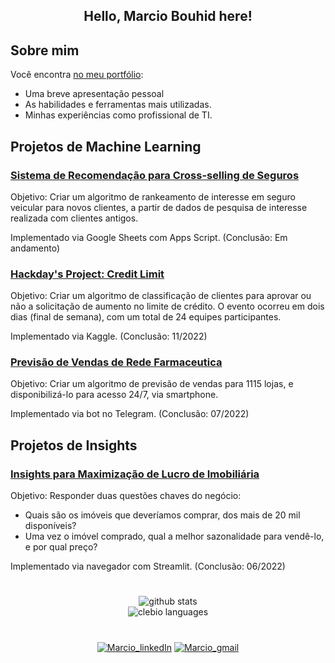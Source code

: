 
<!-- **mbouhid/mbouhid** is a ✨ _special_ ✨ repository because its `README.md` (this file) appears on your GitHub profile. -->

<h2 align="center">Hello, Marcio Bouhid here! </h2>

<!-- About me -->
## Sobre mim
Você encontra [no meu portfólio](https://mbouhid.github.io/portfolio_projetos/):
- Uma breve apresentação pessoal
- As habilidades e ferramentas mais utilizadas.
- Minhas experiências como profissional de TI. 
 

<!-- Portfólio -->
## Projetos de Machine Learning


### [Sistema de Recomendação para Cross-selling de Seguros](https://github.com/mbouhid/recommender_system)
Objetivo:
Criar um algoritmo de rankeamento de interesse em seguro veicular para novos clientes, a partir de dados de pesquisa de interesse realizada com clientes antigos. 

Implementado via Google Sheets com Apps Script. (Conclusão: Em andamento)

### [Hackday's Project: Credit Limit](https://github.com/mbouhid/hackdays3_credit_limit)
Objetivo:
Criar um algoritmo de classificação de clientes para aprovar ou não a solicitação de aumento no limite de crédito. O evento ocorreu em dois dias (final de semana), com um total de 24 equipes participantes.  

Implementado via Kaggle. (Conclusão: 11/2022)

### [Previsão de Vendas de Rede Farmaceutica](https://github.com/mbouhid/DS_em_Producao)
Objetivo:
Criar um algoritmo de previsão de vendas para 1115 lojas, e disponibilizá-lo para acesso 24/7, via smartphone. 

Implementado via bot no Telegram. (Conclusão: 07/2022)

## Projetos de Insights


### [Insights para Maximização de Lucro de Imobiliária](https://github.com/mbouhid/project_house_rocket)
Objetivo:
Responder duas questões chaves do negócio:
- Quais são os imóveis que deveríamos comprar, dos mais de 20 mil disponíveis?
- Uma vez o imóvel comprado, qual a melhor sazonalidade para vendê-lo, e por qual preço?

Implementado via navegador com Streamlit. (Conclusão: 06/2022)

#
<!-- Github Stats -->
<div style="display: flex;justify-content: space-around;" align="center">
	<img src="https://github-readme-stats.vercel.app/api?username=mbouhid&hide=contribs,prs&show_icons=true&hide_border=true&title_color=000" alt="github stats">
</div>

<div style="display: flex;justify-content: space-around;" align="center">
	<img src="https://github-readme-stats.vercel.app/api/top-langs/?username=mbouhid&layout=compact&hide_border=true&title_color=000" alt="clebio languages">
</div>

<!-- Social Medias -->
<div align="center">

# 
[![Marcio_linkedIn](https://img.shields.io/badge/LinkedIn-0077B5?style=for-the-badge&logo=linkedin&logoColor=white)](https://www.linkedin.com/in/marciobouhid/)  [![Marcio_gmail](https://img.shields.io/badge/Gmail-D14836?style=for-the-badge&logo=gmail&logoColor=white)](mailto:marciobouhid@gmail.com) 
